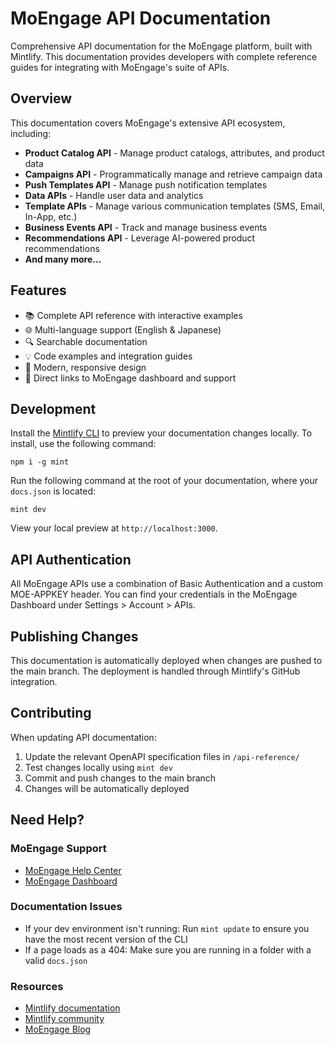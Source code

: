 # MoEngage API Documentation

Comprehensive API documentation for the MoEngage platform, built with Mintlify. This documentation provides developers with complete reference guides for integrating with MoEngage's suite of APIs.

## Overview

This documentation covers MoEngage's extensive API ecosystem, including:

- **Product Catalog API** - Manage product catalogs, attributes, and product data
- **Campaigns API** - Programmatically manage and retrieve campaign data
- **Push Templates API** - Manage push notification templates
- **Data APIs** - Handle user data and analytics
- **Template APIs** - Manage various communication templates (SMS, Email, In-App, etc.)
- **Business Events API** - Track and manage business events
- **Recommendations API** - Leverage AI-powered product recommendations
- **And many more...**

## Features

- 📚 Complete API reference with interactive examples
- 🌐 Multi-language support (English & Japanese)
- 🔍 Searchable documentation
- 💡 Code examples and integration guides
- 🎨 Modern, responsive design
- 🔗 Direct links to MoEngage dashboard and support

## Development

Install the [Mintlify CLI](https://www.npmjs.com/package/mint) to preview your documentation changes locally. To install, use the following command:

```
npm i -g mint
```

Run the following command at the root of your documentation, where your `docs.json` is located:

```
mint dev
```

View your local preview at `http://localhost:3000`.

## API Authentication

All MoEngage APIs use a combination of Basic Authentication and a custom MOE-APPKEY header. You can find your credentials in the MoEngage Dashboard under Settings > Account > APIs.

## Publishing Changes

This documentation is automatically deployed when changes are pushed to the main branch. The deployment is handled through Mintlify's GitHub integration.

## Contributing

When updating API documentation:

1. Update the relevant OpenAPI specification files in `/api-reference/`
2. Test changes locally using `mint dev`
3. Commit and push changes to the main branch
4. Changes will be automatically deployed

## Need Help?

### MoEngage Support
- [MoEngage Help Center](https://help.moengage.com/hc/en-us)
- [MoEngage Dashboard](https://dashboard.moengage.com/v4)

### Documentation Issues
- If your dev environment isn't running: Run `mint update` to ensure you have the most recent version of the CLI
- If a page loads as a 404: Make sure you are running in a folder with a valid `docs.json`

### Resources
- [Mintlify documentation](https://mintlify.com/docs)
- [Mintlify community](https://mintlify.com/community)
- [MoEngage Blog](https://www.moengage.com/blog)
